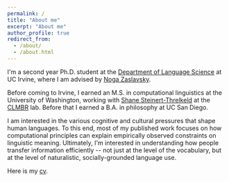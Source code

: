```yaml
---
permalink: /
title: "About me"
excerpt: "About me"
author_profile: true
redirect_from: 
  - /about/
  - /about.html
---
```


I'm a second year Ph.D. student at the [Department of Language Science](https://www.langsci.uci.edu/) at UC Irvine, where I am advised by [Noga Zaslavsky](https://www.nogsky.com/).

Before coming to Irvine, I earned an M.S. in computational linguistics at the University of Washington, working with [Shane Steinert-Threlkeld](https://www.shane.st/) at the [CLMBR](https://clmbr.shane.st/) lab. Before that I earned a B.A. in philosophy at UC San Diego.

<!-- I study how various internal and external pressures shape our representations of the world, from the level of our vocabularies to that of scientific research programs. At the level of cognitive systems, I use evolutionary models to explain why our semantic categories are structured the way they are. At the level of scientific communities, I conduct large scale, data-driven analyses of publishing behavior. My research is broadly unified by the goal of understanding how people transfer and process information. -->

I am interested in the various cognitive and cultural pressures that shape human languages. To this end, most of my published work focuses on how computational principles can explain empirically observed constraints on linguistic meaning. Ultimately, I'm interested in understanding how people transfer information efficiently -- not just at the level of the vocabulary, but at the level of naturalistic, socially-grounded language use.

Here is my [cv](../files/nathaniel_imel_cv.pdf).
